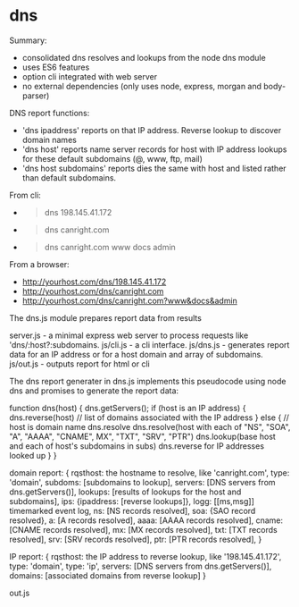 # dns

Summary:
- consolidated dns resolves and lookups from the node dns module
- uses ES6 features
- option cli integrated with web server
- no external dependencies (only uses node, express, morgan and body-parser)

DNS report functions:
- 'dns ipaddress' reports on that IP address.  Reverse lookup to discover domain names
- 'dns host' reports name server records for host with IP address lookups for these default subdomains (@, www, ftp, mail)
- 'dns host subdomains' reports dies the same with host and listed rather than default subdomains.

From cli:
- > dns 198.145.41.172
- > dns canright.com
- > dns canright.com www docs admin

From a browser:
- http://yourhost.com/dns/198.145.41.172
- http://yourhost.com/dns/canright.com
- http://yourhost.com/dns/canright.com?www&docs&admin

The dns.js module prepares report data from results 

server.js - a minimal express web server to process requests like 'dns/:host?:subdomains.
js/cli.js - a cli interface.
js/dns.js - generates report data for an IP address or for a host domain and array of subdomains.
js/out.js - outputs report for html or cli

The dns report generater in dns.js implements this pseudocode using node dns and promises to generate the report data:

function dns(host) {
  dns.getServers();
  if (host is an IP address) {
    dns.reverse(host) // list of domains associated with the IP address
  } else { // host is domain name
    dns.resolve
    dns.resolve(host with each of "NS", "SOA", "A", "AAAA", "CNAME", MX", "TXT", "SRV", "PTR")
    dns.lookup(base host and each of host's subdomains in subs)
    dns.reverse for IP addresses looked up
  }
}
  
domain report: {
    rqsthost: the hostname to resolve, like 'canright.com',
    type:     'domain',
    subdoms:  [subdomains to lookup],
    servers:  [DNS servers from dns.getServers()],
    lookups:  [results of lookups for the host and subdomains],
    ips:      {ipaddress: [reverse lookups]},
    logg:     [[ms,msg]] timemarked event log,
    ns:       [NS records resolved],
    soa:      {SAO record resolved},
    a:        [A records resolved],
    aaaa:     [AAAA records resolved],
    cname:    [CNAME records resolved],
    mx:       [MX records resolved],
    txt:      [TXT records resolved],
    srv:      [SRV records resolved],
    ptr:      [PTR records resolved],
}

IP report: {
    rqsthost: the IP address to reverse lookup, like '198.145.41.172',
    type:     'domain',
    type:     'ip',
    servers: [DNS servers from dns.getServers()],
    domains: [associated domains from reverse lookup]
}

out.js 
